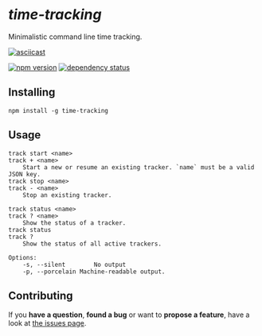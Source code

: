# *time-tracking*

Minimalistic command line time tracking.

[![asciicast](https://asciinema.org/a/26324.png)](https://asciinema.org/a/26324)

[![npm version](https://img.shields.io/npm/v/time-tracking.svg)](https://www.npmjs.com/package/time-tracking)
[![dependency status](https://img.shields.io/david/derhuerst/time-tracking.svg)](https://david-dm.org/derhuerst/time-tracking)



## Installing

```shell
npm install -g time-tracking
```



## Usage

```
track start <name>
track + <name>
	Start a new or resume an existing tracker. `name` must be a valid JSON key.
track stop <name>
track - <name>
	Stop an existing tracker.

track status <name>
track ? <name>
	Show the status of a tracker.
track status
track ?
	Show the status of all active trackers.

Options:
	-s, --silent		No output
	-p, --porcelain	Machine-readable output.

```



## Contributing

If you **have a question**, **found a bug** or want to **propose a feature**, have a look at [the issues page](https://github.com/derhuerst/time-tracking/issues).

